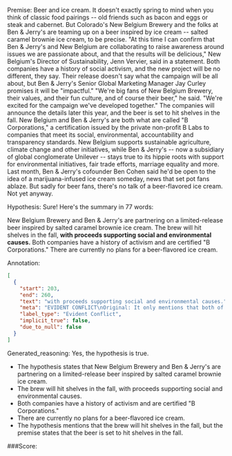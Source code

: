 
Premise:
Beer and ice cream. It doesn't exactly spring to mind when you think of classic food pairings -- old friends such as bacon and eggs or steak and cabernet. But Colorado's New Belgium Brewery and the folks at Ben & Jerry's are teaming up on a beer inspired by ice cream -- salted caramel brownie ice cream, to be precise. "At this time I can confirm that Ben & Jerry's and New Belgium are collaborating to raise awareness around issues we are passionate about, and that the results will be delicious," New Belgium's Director of Sustainability, Jenn Vervier, said in a statement. Both companies have a history of social activism, and the new project will be no different, they say. Their release doesn't say what the campaign will be all about, but Ben & Jerry's Senior Global Marketing Manager Jay Curley promises it will be "impactful." "We're big fans of New Belgium Brewery, their values, and their fun culture, and of course their beer," he said. "We're excited for the campaign we've developed together." The companies will announce the details later this year, and the beer is set to hit shelves in the fall. New Belgium and Ben & Jerry's are both what are called "B Corporations," a certification issued by the private non-profit B Labs to companies that meet its social, environmental, accountability and transparency standards. New Belgium supports sustainable agriculture, climate change and other initiatives, while Ben & Jerry's -- now a subsidiary of global conglomerate Unilever -- stays true to its hippie roots with support for environmental initiatives, fair trade efforts, marriage equality and more. Last month, Ben & Jerry's cofounder Ben Cohen said he'd be open to the idea of a marijuana-infused ice cream someday, news that set pot fans ablaze. But sadly for beer fans, there's no talk of a beer-flavored ice cream. Not yet anyway.


Hypothesis:
Sure! Here's the summary in 77 words:

New Belgium Brewery and Ben & Jerry's are partnering on a limited-release beer inspired by salted caramel brownie ice cream. The brew will hit shelves in the fall, **with proceeds supporting social and environmental causes.** Both companies have a history of activism and are certified "B Corporations." There are currently no plans for a beer-flavored ice cream.

Annotation:
```json
[
  {
    "start": 203,
    "end": 260,
    "text": "with proceeds supporting social and environmental causes.",
    "meta": "EVIDENT CONFLICT\nOriginal: It only mentions that both of the companies are supporters of social and environmental initiatives, not that the profit of the beer inspired ice cream will go to the initiatives. \nGenerative: Suggests that the \"proceeds\" or \"profit\" will support social and environmental initiatives.",
    "label_type": "Evident Conflict",
    "implicit_true": false,
    "due_to_null": false
  }
]
```

Generated_reasoning:
Yes, the hypothesis is true. 
- The hypothesis states that New Belgium Brewery and Ben & Jerry's are partnering on a limited-release beer inspired by salted caramel brownie ice cream. 
- The brew will hit shelves in the fall, with proceeds supporting social and environmental causes. 
- Both companies have a history of activism and are certified "B Corporations." 
- There are currently no plans for a beer-flavored ice cream. 
- The hypothesis mentions that the brew will hit shelves in the fall, but the premise states that the beer is set to hit shelves in the fall.

###Score:
